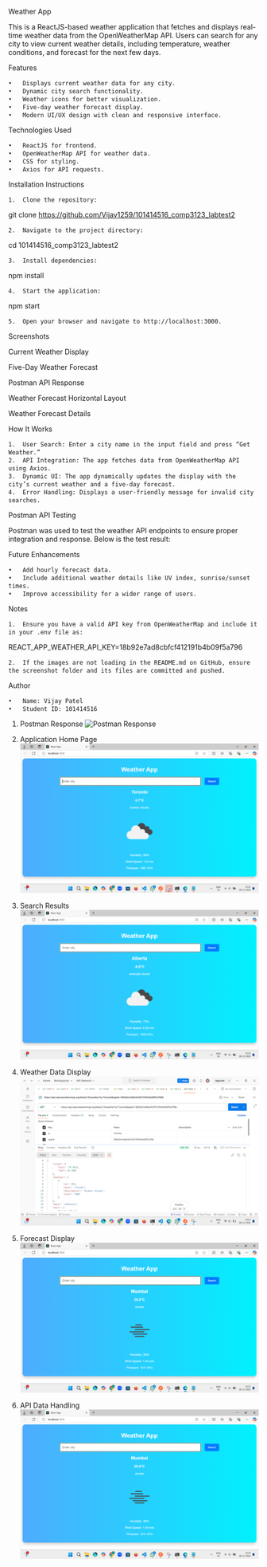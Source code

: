 Weather App

This is a ReactJS-based weather application that fetches and displays real-time weather data from the OpenWeatherMap API. Users can search for any city to view current weather details, including temperature, weather conditions, and forecast for the next few days.

Features

	•	Displays current weather data for any city.
	•	Dynamic city search functionality.
	•	Weather icons for better visualization.
	•	Five-day weather forecast display.
	•	Modern UI/UX design with clean and responsive interface.

Technologies Used

	•	ReactJS for frontend.
	•	OpenWeatherMap API for weather data.
	•	CSS for styling.
	•	Axios for API requests.

Installation Instructions

	1.	Clone the repository:

git clone https://github.com/Vijay1259/101414516_comp3123_labtest2


	2.	Navigate to the project directory:

cd 101414516_comp3123_labtest2


	3.	Install dependencies:

npm install


	4.	Start the application:

npm start


	5.	Open your browser and navigate to http://localhost:3000.

Screenshots

Current Weather Display

Five-Day Weather Forecast

Postman API Response

Weather Forecast Horizontal Layout

Weather Forecast Details

How It Works

	1.	User Search: Enter a city name in the input field and press “Get Weather.”
	2.	API Integration: The app fetches data from OpenWeatherMap API using Axios.
	3.	Dynamic UI: The app dynamically updates the display with the city’s current weather and a five-day forecast.
	4.	Error Handling: Displays a user-friendly message for invalid city searches.

Postman API Testing

Postman was used to test the weather API endpoints to ensure proper integration and response. Below is the test result:

Future Enhancements

	•	Add hourly forecast data.
	•	Include additional weather details like UV index, sunrise/sunset times.
	•	Improve accessibility for a wider range of users.

Notes

	1.	Ensure you have a valid API key from OpenWeatherMap and include it in your .env file as:

REACT_APP_WEATHER_API_KEY=18b92e7ad8cbfcf412191b4b09f5a796


	2.	If the images are not loading in the README.md on GitHub, ensure the screenshot folder and its files are committed and pushed.

Author

	•	Name: Vijay Patel
	•	Student ID: 101414516

1. Postman Response
![Postman Response](screenshot/screenshot%201%20postman.png)

 2. Application Home Page
![Home Page](screenshot/Screenshot1.png)

 3. Search Results
![Search Results](screenshot/Screenshot%204.png)

 4. Weather Data Display
![Weather Data Display](screenshot/postman2.png)

 5. Forecast Display
![Forecast Display](screenshot/ss%202.png)

6. API Data Handling
![API Data](screenshot/ss%203.png)


